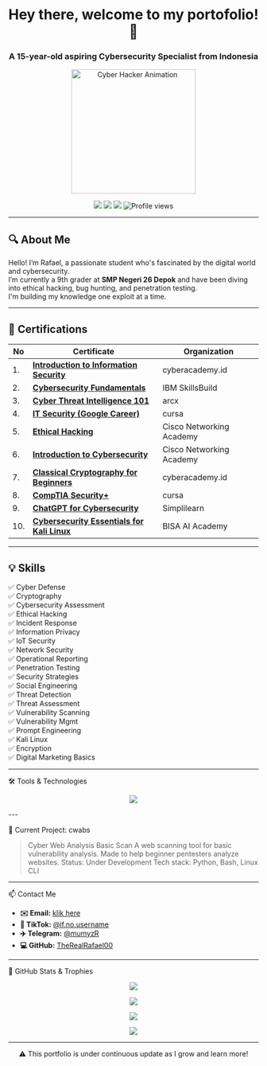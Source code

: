 <h1 align="center">Hey there, welcome to my portofolio! 👋</h1>
<h3 align="center">A 15-year-old aspiring Cybersecurity Specialist from Indonesia</h3>

<p align="center">
  <img src="https://media.giphy.com/media/3o7aD2saalBwwftBIY/giphy.gif)" width="250" alt="Cyber Hacker Animation">
</p>

<p align="center">
  <img src="https://img.shields.io/badge/Age-15-blue?style=flat-square" />
  <img src="https://img.shields.io/badge/School-SMPN%2026%20Depok-blue?style=flat-square" />
  <img src="https://img.shields.io/badge/Goal-Cybersecurity%20Specialist-red?style=flat-square" />
  <img src="https://komarev.com/ghpvc/?username=TheRealRafael00&style=flat-square&color=brightgreen" alt="Profile views"/>
</p>

---

## 🔍 About Me

Hello! I’m Rafael, a passionate student who's fascinated by the digital world and cybersecurity.  
I’m currently a 9th grader at **SMP Negeri 26 Depok** and have been diving into ethical hacking, bug hunting, and penetration testing.  
I'm building my knowledge one exploit at a time.

---

## 🧾 Certifications

| No | Certificate | Organization |
|----|-------------|--------------|
| 1. | [**Introduction to Information Security**](https://drive.google.com/file/d/1IMgvXuK3cWi_RkvLy3TALxH-a70GBHK1/view?usp=drivesdk) | cyberacademy.id |
| 2. | [**Cybersecurity Fundamentals**](https://drive.google.com/file/d/1IGKSnh6uWk66aXxvCZp1Loyt6MuYoxWD/view?usp=drivesdk) | IBM SkillsBuild |
| 3. | [**Cyber Threat Intelligence 101**](https://drive.google.com/file/d/1IEWZXx2UhJFfMAJG0TugHVDBF-EGnYAL/view?usp=drivesdk) | arcx |
| 4. | [**IT Security (Google Career)**](https://drive.google.com/file/d/1IM3hW6pS5n1UHbF40vedIeiaDSksS3h9/view?usp=drivesdk) | cursa |
| 5. | [**Ethical Hacking**](https://drive.google.com/file/d/1IDUosUG-tzHrLfXwRKQJQNXw2hV-k8L-/view?usp=drivesdk) | Cisco Networking Academy |
| 6. | [**Introduction to Cybersecurity**](https://drive.google.com/file/d/1IKV0eZimygYesrlorfIPLDqTFdO6gEln/view?usp=drivesdk) | Cisco Networking Academy |
| 7. | [**Classical Cryptography for Beginners**](https://drive.google.com/file/d/1IIcNsFPn57s2ZfXjCS_hpLPVR0Erw_NN/view?usp=drivesdk) | cyberacademy.id |
| 8. | [**CompTIA Security+**](https://drive.google.com/file/d/1IDkMq32zQlzlmhX_g62dFYQtHqbBYVoy/view?usp=drivesdk) | cursa |
| 9. | [**ChatGPT for Cybersecurity**](https://drive.google.com/file/d/1N9oEorph3ESyp5AW5b_-fvqEUfcQ5xM-/view?usp=drivesdk) | Simplilearn |
| 10.| [**Cybersecurity Essentials for Kali Linux**](https://drive.google.com/file/d/1NBSaKnRUzWjN_beoiM6ohzYquDdXBqTR/view?usp=drivesdk) | BISA AI Academy |

---

## 💡 Skills

✅ Cyber Defense          
✅ Cryptography              
✅ Cybersecurity Assessment  
✅ Ethical Hacking        
✅ Incident Response         
✅ Information Privacy  
✅ IoT Security           
✅ Network Security          
✅ Operational Reporting  
✅ Penetration Testing    
✅ Security Strategies       
✅ Social Engineering  
✅ Threat Detection       
✅ Threat Assessment         
✅ Vulnerability Scanning  
✅ Vulnerability Mgmt     
✅ Prompt Engineering        
✅ Kali Linux  
✅ Encryption             
✅ Digital Marketing Basics


---

🛠️ Tools & Technologies

<p align="center">
  <img src="https://skillicons.dev/icons?i=linux,bash,github,python,vscode,raspberrypi,html,css" />
</p>
---

🚧 Current Project: cwabs

> Cyber Web Analysis Basic Scan
A web scanning tool for basic vulnerability analysis.
Made to help beginner pentesters analyze websites.
Status: Under Development
Tech stack: Python, Bash, Linux CLI




---

📫 Contact Me

- **✉️ Email:** [klik here](mailto:privacyisdignity@gmail.com)
- **🎵 TikTok:** [@if.no.username](https://www.tiktok.com/@if.no.username?_t=ZS-8wYmEDyWF0b&_r=1)
- **✈️ Telegram:** [@mumyzR](https://t.me/mumyzR)
- **💻 GitHub:** [TheRealRafael00](https://github.com/TheRealRafael00)



---

🏅 GitHub Stats & Trophies

<p align="center">
  <img src="https://github-profile-trophy.vercel.app/?username=TheRealRafael00&theme=algolia&column=7" />
</p><p align="center">
  <img src="https://github-readme-stats.vercel.app/api?username=TheRealRafael00&show_icons=true&theme=tokyonight" />
</p><p align="center">
  <img src="https://github-readme-streak-stats.herokuapp.com/?user=TheRealRafael00&theme=tokyonight" />
</p><p align="center">
  <img src="https://github-readme-stats.vercel.app/api/top-langs/?username=TheRealRafael00&layout=compact&theme=tokyonight" />
</p>


---
<p align="center">⚠️ This portfolio is under continuous update as I grow and learn more!</p>


